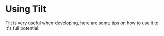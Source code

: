 # Using Tilt

Tilt is very useful when developing, here are some tips on how to use it to it's full potential:

